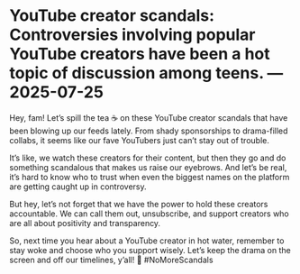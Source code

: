 # YouTube creator scandals: Controversies involving popular YouTube creators have been a hot topic of discussion among teens. — 2025-07-25

Hey, fam! Let’s spill the tea ☕️ on these YouTube creator scandals that have been blowing up our feeds lately. From shady sponsorships to drama-filled collabs, it seems like our fave YouTubers just can’t stay out of trouble.

It’s like, we watch these creators for their content, but then they go and do something scandalous that makes us raise our eyebrows. And let’s be real, it’s hard to know who to trust when even the biggest names on the platform are getting caught up in controversy.

But hey, let’s not forget that we have the power to hold these creators accountable. We can call them out, unsubscribe, and support creators who are all about positivity and transparency.

So, next time you hear about a YouTube creator in hot water, remember to stay woke and choose who you support wisely. Let’s keep the drama on the screen and off our timelines, y’all! 🌟 #NoMoreScandals